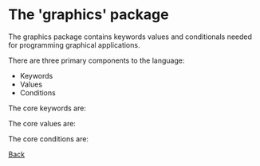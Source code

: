 # The 'graphics' package

The graphics package contains keywords values and conditionals needed for programming graphical applications.

There are three primary components to the language:

 - Keywords
 - Values
 - Conditions

The core keywords are:



The core values are:


The core conditions are:


[Back](../README.md)

